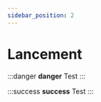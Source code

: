 ```yaml
---
sidebar_position: 2
---
```


# Lancement

:::danger **danger**
Test
:::

:::success **success**
Test
:::